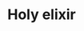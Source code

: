 ---
layout: item
title: Holy elixir
item-id: 12833
datatable: true
id: 12833
name: "Holy elixir"
members: true
lowalch: 300000
highalch: 450000
examine: "A bottle of holy elixir."
monsters:
  - id: 319
    name: "Corporeal Beast"
    members: true
    combat_level: 785
    wiki_url: "https://oldschool.runescape.wiki/w/Corporeal_Beast"
    drops:
      - quantity: "1"
        rarity: 0.005859375
    image: "https://oldschool.runescape.wiki/images/thumb/5/5c/Corporeal_Beast.png/1200px-Corporeal_Beast.png?52ebb"
---
